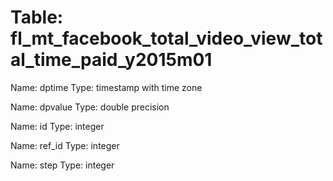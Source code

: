 Table: fl_mt_facebook_total_video_view_total_time_paid_y2015m01
===============================================================

Name: dptime
Type: timestamp with time zone

Name: dpvalue
Type: double precision

Name: id
Type: integer

Name: ref_id
Type: integer

Name: step
Type: integer

